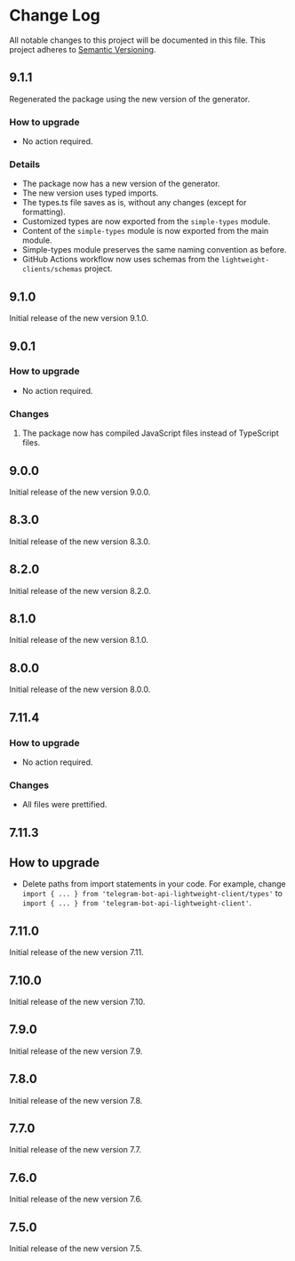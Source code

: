 # Change Log

All notable changes to this project will be documented in this file.
This project adheres to [Semantic Versioning](http://semver.org/).

## 9.1.1

Regenerated the package using the new version of the generator.

### How to upgrade

- No action required.

### Details

- The package now has a new version of the generator.
- The new version uses typed imports.
- The types.ts file saves as is, without any changes (except for formatting).
- Customized types are now exported from the `simple-types` module.
- Content of the `simple-types` module is now exported from the main module.
- Simple-types module preserves the same naming convention as before.
- GitHub Actions workflow now uses schemas from the `lightweight-clients/schemas` project.

## 9.1.0

Initial release of the new version 9.1.0.

## 9.0.1

### How to upgrade

- No action required.

### Changes

1. The package now has compiled JavaScript files instead of TypeScript files.

## 9.0.0

Initial release of the new version 9.0.0.

## 8.3.0

Initial release of the new version 8.3.0.

## 8.2.0

Initial release of the new version 8.2.0.

## 8.1.0

Initial release of the new version 8.1.0.

## 8.0.0

Initial release of the new version 8.0.0.

## 7.11.4

### How to upgrade

- No action required.

### Changes

- All files were prettified.

## 7.11.3

## How to upgrade

- Delete paths from import statements in your code.
  For example, change `import { ... } from 'telegram-bot-api-lightweight-client/types'`
  to `import { ... } from 'telegram-bot-api-lightweight-client'`.

## 7.11.0

Initial release of the new version 7.11.

## 7.10.0

Initial release of the new version 7.10.

## 7.9.0

Initial release of the new version 7.9.

## 7.8.0

Initial release of the new version 7.8.

## 7.7.0

Initial release of the new version 7.7.

## 7.6.0

Initial release of the new version 7.6.

## 7.5.0

Initial release of the new version 7.5.
